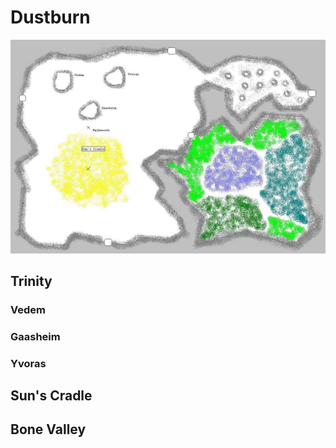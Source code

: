 # Dustburn

![Central Map](danjukk_central.jpg)

## Trinity

### Vedem

### Gaasheim

### Yvoras

## Sun's Cradle

## Bone Valley

